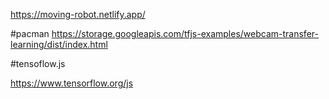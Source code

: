 https://moving-robot.netlify.app/

#pacman
https://storage.googleapis.com/tfjs-examples/webcam-transfer-learning/dist/index.html


#tensoflow.js

https://www.tensorflow.org/js
